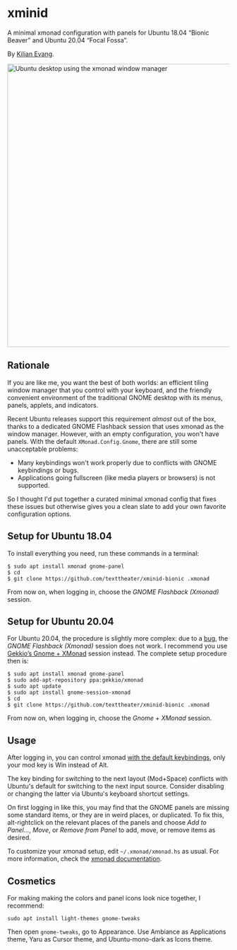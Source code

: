 xminid
======

A minimal xmonad configuration with panels for Ubuntu 18.04 “Bionic Beaver” and
Ubuntu 20.04 “Focal Fossa”.

By [Kilian Evang](https://github.com/texttheater).

<img alt="Ubuntu desktop using the xmonad window manager" src="screenshot.png" width="640">

Rationale
---------

If you are like me, you want the best of both worlds: an efficient tiling
window manager that you control with your keyboard, and the friendly convenient
environment of the traditional GNOME desktop with its menus, panels, applets,
and indicators.

Recent Ubuntu releases support this requirement *almost* out of the box, thanks
to a dedicated GNOME Flashback session that uses xmonad as the window manager.
However, with an empty configuration, you won't have panels. With the default
`XMonad.Config.Gnome`, there are still some unacceptable problems:

* Many keybindings won't work properly due to conflicts with GNOME keybindings
  or bugs.
* Applications going fullscreen (like media players or browsers) is not
  supported.

So I thought I'd put together a curated minimal xmonad config that fixes these
issues but otherwise gives you a clean slate to add your own favorite
configuration options.

Setup for Ubuntu 18.04
----------------------

To install everything you need, run these commands in a terminal:

    $ sudo apt install xmonad gnome-panel
    $ cd
    $ git clone https://github.com/texttheater/xminid-bionic .xmonad

From now on, when logging in, choose the *GNOME Flashback (Xmonad)* session.

Setup for Ubuntu 20.04
----------------------

For Ubuntu 20.04, the procedure is slightly more complex: due to a
[bug](https://bugs.launchpad.net/ubuntu/+source/xmonad/+bug/1919089), the
*GNOME Flashback (Xmonad)* session does not work. I recommend you use [Gekkio’s
Gnome + XMonad](https://github.com/Gekkio/gnome-session-xmonad) session
instead. The complete setup procedure then is:

    $ sudo apt install xmonad gnome-panel
    $ sudo add-apt-repository ppa:gekkio/xmonad
    $ sudo apt update
    $ sudo apt install gnome-session-xmonad
    $ cd
    $ git clone https://github.com/texttheater/xminid-bionic .xmonad

From now on, when logging in, choose the *Gnome + XMonad* session.

Usage
-----

After logging in, you can control xmonad [with the default
keybindings](https://xmonad.org/documentation.html), only your mod key is Win
instead of Alt.

The key binding for switching to the next layout (Mod+Space) conflicts with
Ubuntu's default for switching to the next input source. Consider disabling or
changing the latter via Ubuntu's keyboard shortcut settings.

On first logging in like this, you may find that the GNOME panels are missing
some standard items, or they are in weird places, or duplicated. To fix
this, alt-rightclick on the relevant places of the panels and choose *Add to
Panel...*, *Move*, or *Remove from Panel* to add, move, or remove items as
desired.

To customize your xmonad setup, edit `~/.xmonad/xmonad.hs` as usual. For more
information, check the [xmonad
documentation](https://xmonad.org/documentation.html).

Cosmetics
---------

For making making the colors and panel icons look nice together, I recommend:

    sudo apt install light-themes gnome-tweaks

Then open `gnome-tweaks`, go to Appearance. Use Ambiance as Applications
theme, Yaru as Cursor theme, and Ubuntu-mono-dark as Icons theme.
